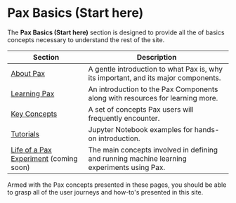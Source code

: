 # Pax Basics (Start here)

The **Pax Basics (Start here)** section is designed to provide all the of basics
concepts necessary to understand the rest of the site.

| **Section**                      | **Description**                           |
| -------------------------------- | ----------------------------------------- |
| [About Pax][about-pax]           | A gentle introduction to what Pax is, why its important, and its major components.  |
| [Learning Pax][learning-pax]     | An introduction to the Pax Components along with resources for learning more.  |
| [Key Concepts][concepts]         | A set of concepts Pax users will frequently encounter.  |
| [Tutorials][tutorials]         | Jupyter Notebook examples for hands-on introduction.  |
| [Life of a Pax Experiment][life] (coming soon)| The main concepts involved in defining and running machine learning experiments using Pax.  |

Armed with the Pax concepts presented in these pages, you should be able to
grasp all of the user journeys and how-to's presented in this site.


<!-- Resources Links -->

[about-pax]: /learning/multipod/pax/g3doc/about-pax.md
[life]: /learning/multipod/pax/g3doc/life_of_an_experiment.md
[concepts]: /learning/multipod/pax/g3doc/concepts.md
[learning-pax]: /learning/multipod/pax/g3doc/learning-pax.md
[tutorials]: https://github.com/google/paxml/blob/main/paxml/docs/hands-on-tutorials.md
